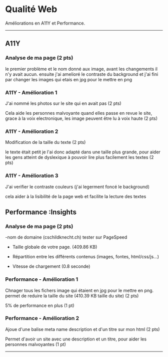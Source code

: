 # Qualité Web

Améliorations en A11Y et Performance.

---

## A11Y

### Analyse de ma page (2 pts)

le premier problème et le nom donné aux image, avant les changements il n'y avait aucun. ensuite j'ai amelioré le contraste du background et j'ai fini par changer les images qui etais en jpg pour le mettre en png

### A11Y - Amélioration 1

J'ai nommé les photos sur le site qui en avait pas (2 pts)

Cela aide les personnes malvoyante quand elles passe en revue le site, grace à la voix electronique, les image peuvent être lu à voix haute (2 pts)

### A11Y - Amélioration 2

Modification de la taille du texte (2 pts)

le texte était petit je l'ai donc adapté dans une taille plus grande, pour aider les gens atteint de dyslexique à pouvoir lire plus facilement les textes  (2 pts)

### A11Y - Amélioration 3

J'ai verifier le contraste couleurs (j'ai legerment foncé le background)

cela aider à la lisibilité de la page web et facilite la lecture des textes

## Performance :Insights

### Analyse de ma page (2 pts) 

-nom de domaine (cschildknecht.ch) tester sur PageSpeed 

- Taille globale de votre page. (409.86 KB)

- Répartition entre les différents contenus (images, fontes, html/css/js...)

- Vitesse de chargement (0.8 seconde)

### Performance - Amélioration 1

Chnager tous les fichers image qui étaient en jpg pour le mettre en png. permet de reduire la taille du site (410.39 KB taille du site) (2 pts)

5% de performance en plus  (1 pt)

### Performance - Amélioration 2

Ajoue d'une balise meta name description et d'un titre sur mon html (2 pts)

Permet d'avoir un site avec une description et un titre, pour aider les personnes malvoyantes (1 pt)

---
